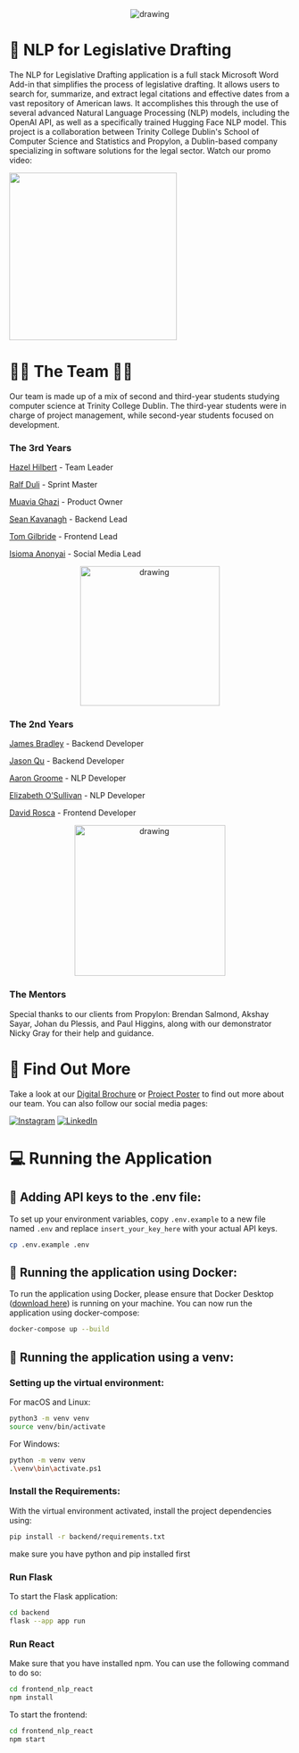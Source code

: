 <div style="text-align:center;">
    <img src="https://github.com/HazelHilbert/Legislative-Drafting-NLP/assets/98608198/2c5a8f29-a6ce-4ec3-9f96-123c70384960" alt="drawing"/>
</div>

# 📜 NLP for Legislative Drafting
The NLP for Legislative Drafting application is a full stack Microsoft Word Add-in that simplifies the process of legislative drafting. It allows users to search for, summarize, and extract legal citations and effective dates from a vast repository of American laws. It accomplishes this through the use of several advanced Natural Language Processing (NLP) models, including the OpenAI API, as well as a specifically trained Hugging Face NLP model. This project is a collaboration between Trinity College Dublin's School of Computer Science and Statistics and Propylon, a Dublin-based company specializing in software solutions for the legal sector. Watch our promo video:
<div align="left">
      <a href="https://youtu.be/EDPA96esfSY">
         <img src="https://github.com/HazelHilbert/Legislative-Drafting-NLP/assets/98608198/d1584dc6-809b-451e-9110-1c342289a40a" style="width:300px;">
      </a>
</div>

# 👩‍💻 The Team 👨‍💻
Our team is made up of a mix of second and third-year students studying computer science at Trinity College Dublin. The third-year students were in charge of project management, while second-year students focused on development.
### The 3rd Years
[Hazel Hilbert](https://github.com/HazelHilbert) - Team Leader

[Ralf Duli](https://github.com/RalfDuli) - Sprint Master

[Muavia Ghazi](https://github.com/MauvG) - Product Owner

[Sean Kavanagh](https://github.com/skavgou) - Backend Lead

[Tom Gilbride](https://github.com/TomG03) - Frontend Lead

[Isioma Anonyai](https://github.com/anonyaii) - Social Media Lead

<div style="text-align:center;">
    <img src="https://github.com/HazelHilbert/Legislative-Drafting-NLP/assets/98608198/a7c87af4-a65b-4e69-8588-92321cb7609e" alt="drawing" style="width: 250px;"/>
</div>

### The 2nd Years
[James Bradley](https://github.com/bradleja) - Backend Developer

[Jason Qu](https://github.com/Jasonqu04) - Backend Developer

[Aaron Groome](https://github.com/aagroome) - NLP Developer

[Elizabeth O’Sullivan](https://github.com/bethboo222) - NLP Developer

[David Rosca](https://github.com/roscanTCD) - Frontend Developer

<div style="text-align:center;">
    <img src="https://github.com/HazelHilbert/Legislative-Drafting-NLP/assets/98608198/c567c247-894c-4fc9-8f6d-d70105a90478" alt="drawing" style="width: 270px;"/>
</div>


### The Mentors
Special thanks to our clients from Propylon: Brendan Salmond, Akshay Sayar, Johan du Plessis, and Paul Higgins, along with our demonstrator
Nicky Gray for their help and guidance.

# 👥 Find Out More

Take a look at our [Digital Brochure](https://simplebooklet.com/swenggroup25) or [Project Poster](https://github.com/HazelHilbert/Legislative-Drafting-NLP/files/14909503/group25.pdf) to find out more about our team. You can also follow our social media pages:

[![Instagram](https://img.shields.io/badge/Instagram-E4405F?style=for-the-badge&logo=instagram&logoColor=white)](https://www.instagram.com/nlp_legislative_drafting_/)
[![LinkedIn](https://img.shields.io/badge/LinkedIn-0077B5?style=for-the-badge&logo=linkedin&logoColor=white)](https://www.linkedin.com/in/sweng-group-twenty-five-b7a3b72b5/)


# 💻 Running the Application

## 🔑 Adding API keys to the .env file:
To set up your environment variables, copy `.env.example` to a new file named `.env` and replace `insert_your_key_here` with your actual API keys.

```bash
cp .env.example .env
```

## 	🐳 Running the application using Docker:
To run the application using Docker, please ensure that Docker Desktop ([download here](https://www.docker.com/products/docker-desktop/)) is running on your machine. You can now run the application using docker-compose:

```bash
docker-compose up --build
```

## 📂 Running the application using a venv:
### Setting up the virtual environment:

For macOS and Linux:

```bash
python3 -m venv venv
source venv/bin/activate
```

For Windows:

```bash
python -m venv venv
.\venv\bin\activate.ps1
```

### Install the Requirements:
With the virtual environment activated, install the project dependencies using:

```bash
pip install -r backend/requirements.txt
```
make sure you have python and pip installed first

### Run Flask
To start the Flask application:
```bash
cd backend
flask --app app run
```

### Run React
Make sure that you have installed npm. You can use the following command to do so:
```bash
cd frontend_nlp_react
npm install
```
To start the frontend:
```bash
cd frontend_nlp_react
npm start
```
